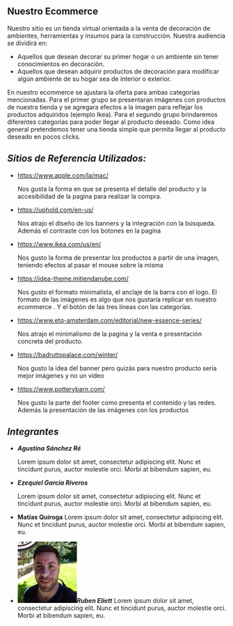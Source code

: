 ## Nuestro Ecommerce

Nuestro sitio es un tienda virtual orientada a la venta de decoración de ambientes, herramientas y insumos para la construcción. Nuestra audiencia se dividirá en:

- Aquellos que desean decorar su primer hogar o un ambiente sin tener conocimientos en decoración.
- Aquellos que desean adquirir productos de decoración para modificar algún ambiente de su hogar sea de interior o exterior.

En nuestro ecommerce se ajustara la oferta para ambas categorías mencionadas. Para el primer grupo se presentaran imágenes con productos de nuestra tienda y se agregara efectos a la imagen para reflejar los productos adquiridos (ejemplo Ikea).
Para el segundo grupo brindaremos diferentes categorías para poder llegar al producto deseado. Como idea general pretendemos tener una tienda simple que permita llegar al producto deseado en pocos clicks.



## ***Sitios de Referencia Utilizados:***

- https://www.apple.com/la/mac/ 

  Nos gusta la forma en que se presenta el detalle del producto y la accesibilidad de la pagina para realizar la compra.

- https://uphold.com/en-us/

  Nos atrajo el diseño de los banners y la integración con la búsqueda. Además el contraste con los botones en la pagina

- https://www.ikea.com/us/en/

  Nos gusto la forma de presentar los productos a partir de una imagen, teniendo efectos al pasar el mouse sobre la misma

- https://idea-theme.mitiendanube.com/

  Nos gusto el formato minimalista, el anclaje de la barra con el logo. El formato de las imágenes es algo que nos gustaría replicar en nuestro ecommerce . Y el botón de las tres líneas con las categorías.

  

- https://www.etq-amsterdam.com/editorial/new-essence-series/

  Nos atrajo el minimalismo de la pagina y la venta e presentación concreta del producto. 

- https://badruttspalace.com/winter/

  Nos gusto la idea del banner pero quizás para nuestro producto seria mejor imágenes y no un video

- https://www.potterybarn.com/

  Nos gusto la parte del footer como presenta el contenido y las redes. Además la presentación de las imágenes con los productos 



## *Integrantes*

- ***Agustina Sánchez Ré***

  Lorem ipsum dolor sit amet, consectetur adipiscing elit. Nunc et tincidunt purus, auctor molestie orci. Morbi at bibendum sapien, eu.

- ***Ezequiel Garcia Riveros***

  Lorem ipsum dolor sit amet, consectetur adipiscing elit. Nunc et tincidunt purus, auctor molestie orci. Morbi at bibendum sapien, eu.

- **Matías Quiroga**
  Lorem ipsum dolor sit amet, consectetur adipiscing elit. Nunc et tincidunt purus, auctor molestie orci. Morbi at bibendum sapien, eu.

- <img src="./img/eze22.jpg" />***Ruben Eliett***
  Lorem ipsum dolor sit amet, consectetur adipiscing elit. Nunc et tincidunt purus, auctor molestie orci. Morbi at bibendum sapien, eu.

